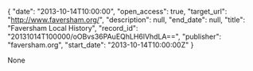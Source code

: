 {
  "date": "2013-10-14T10:00:00", 
  "open_access": true, 
  "target_url": "http://www.faversham.org/", 
  "description": null, 
  "end_date": null, 
  "title": "Faversham Local History", 
  "record_id": "20131014T100000/oOBvs36PAuEQhLH6lVhdLA==", 
  "publisher": "faversham.org", 
  "start_date": "2013-10-14T10:00:00Z"
}

None